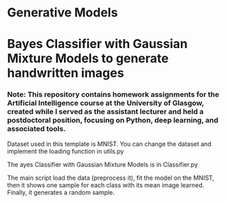 # Generative Models
# Bayes Classifier with Gaussian Mixture Models to generate handwritten images


### Note: This repository contains homework assignments for the Artificial Intelligence course at the University of Glasgow, created while I served as the assistant lecturer and held a postdoctoral position, focusing on Python, deep learning, and associated tools.

Dataset used in this template is MNIST. You can change the dataset and implement the loading function in utils.py

The ayes Classifier with Gaussian Mixture Models is in Classifier.py

The main script load the data (preprocess it), fit the model on the MNIST, then it shows one sample for each class with its mean image learned. Finally, it generates a random sample.



